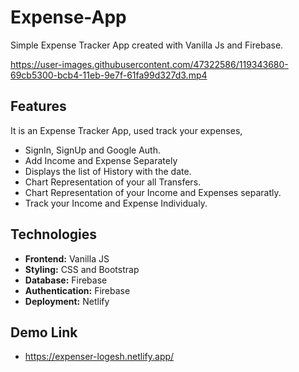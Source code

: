 # Expense-App
Simple Expense Tracker App created with Vanilla Js and Firebase.


https://user-images.githubusercontent.com/47322586/119343680-69cb5300-bcb4-11eb-9e7f-61fa99d327d3.mp4


## Features
It is an Expense Tracker App, used track your expenses,  

* SignIn, SignUp and Google Auth.
* Add Income and Expense Separately
* Displays the list of History with the date.
* Chart Representation of your all Transfers.
* Chart Representation of your Income and Expenses separatly.
* Track your Income and Expense Individualy.


## Technologies
* **Frontend:** Vanilla JS
* **Styling:** CSS and Bootstrap
* **Database:** Firebase
* **Authentication:** Firebase
* **Deployment:** Netlify

## Demo Link
*  https://expenser-logesh.netlify.app/
